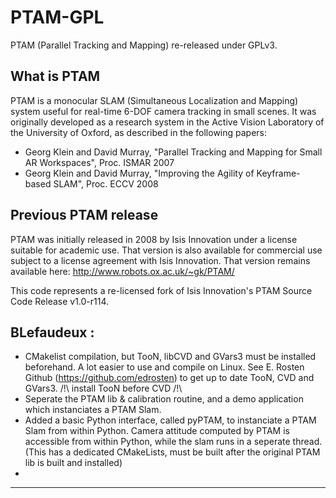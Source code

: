 PTAM-GPL
========

PTAM (Parallel Tracking and Mapping) re-released under GPLv3.

What is PTAM
------------

PTAM is a monocular SLAM (Simultaneous Localization and Mapping) system useful for real-time
6-DOF camera tracking in small scenes. It was originally developed as a research system in the Active 
Vision Laboratory of the University of Oxford, as described in the following papers:

- Georg Klein and David Murray, "Parallel Tracking and Mapping for Small AR Workspaces", Proc. ISMAR 2007
- Georg Klein and David Murray, "Improving the Agility of Keyframe-based SLAM", Proc. ECCV 2008


Previous PTAM release
---------------------

PTAM was initially released in 2008 by Isis Innovation under a license suitable for
academic use. That version is also available for commercial use subject to a license
agreement with Isis Innovation. That version remains available here:
http://www.robots.ox.ac.uk/~gk/PTAM/

This code represents a re-licensed fork of Isis Innovation's PTAM Source Code Release v1.0-r114.


BLefaudeux : 
---------------------
- CMakelist compilation, but TooN, libCVD and GVars3 must be installed beforehand. A lot easier to use and compile on Linux. See E. Rosten Github (https://github.com/edrosten) to get up to date TooN, CVD and GVars3. /!\ install TooN before CVD /!\ 
- Seperate the PTAM lib & calibration routine, and a demo application which instanciates a PTAM Slam.
- Added a basic Python interface, called pyPTAM, to instanciate a PTAM Slam from within Python. Camera attitude computed by PTAM is accessible from within Python, while the slam runs in a seperate thread. (This has a dedicated CMakeLists, must be built after the original PTAM lib is built and installed)
- 
---------------------

